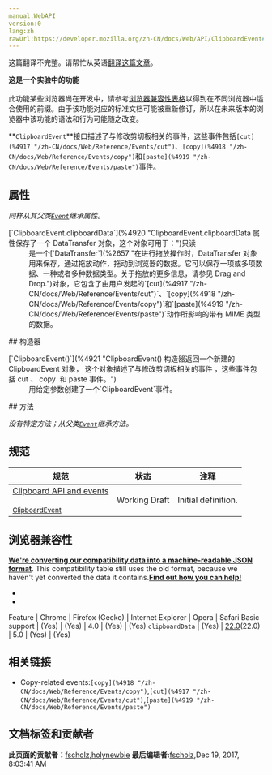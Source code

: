 ```yaml
---
manual:WebAPI
version:0
lang:zh
rawUrl:https://developer.mozilla.org/zh-CN/docs/Web/API/ClipboardEvent#Browser_compatibility
---
```




这篇翻译不完整。请帮忙从英语[翻译这篇文章](%4915 "")。






**这是一个实验中的功能**<br></br>此功能某些浏览器尚在开发中，请参考[浏览器兼容性表格](%4916 "")以得到在不同浏览器中适合使用的前缀。由于该功能对应的标准文档可能被重新修订，所以在未来版本的浏览器中该功能的语法和行为可能随之改变。




**`ClipboardEvent`**接口描述了与修改剪切板相关的事件，这些事件包括`[cut](%4917 "/zh-CN/docs/Web/Reference/Events/cut")`、`[copy](%4918 "/zh-CN/docs/Web/Reference/Events/copy")`和`[paste](%4919 "/zh-CN/docs/Web/Reference/Events/paste")`事件。


## 属性<a name="属性"></a>


<em>同样从其父类</em><em>[`Event`](%2693 "此页面仍未被本地化, 期待您的翻译!")</em><em>继承属性。</em>

<dl><dt id=''>[`ClipboardEvent.clipboardData`](%4920 "ClipboardEvent.clipboardData 属性保存了一个 DataTransfer 对象，这个对象可用于：")只读</dt><dd>是一个[`DataTransfer`](%2657 "在进行拖放操作时，DataTransfer 对象用来保存，通过拖放动作，拖动到浏览器的数据。它可以保存一项或多项数据、一种或者多种数据类型。关于拖放的更多信息，请参见 Drag and Drop.")对象，它包含了由用户发起的`[cut](%4917 "/zh-CN/docs/Web/Reference/Events/cut")`、`[copy](%4918 "/zh-CN/docs/Web/Reference/Events/copy")`和`[paste](%4919 "/zh-CN/docs/Web/Reference/Events/paste")`动作所影响的带有 MIME 类型的数据。</dd></dl>
## 构造器<a name="构造器"></a>
<dl><dt id=''>[`ClipboardEvent()`](%4921 "ClipboardEvent() 构造器返回一个新建的 ClipboardEvent 对象， 这个对象描述了与修改剪切板相关的事件 ，这些事件包括 cut 、 copy  和 paste 事件。")</dt><dd>用给定参数创建了一个`ClipboardEvent`事件。</dd></dl>
## 方法<a name="方法"></a>


<em>没有特定方法；从父类</em><em>[`Event`](%2693 "此页面仍未被本地化, 期待您的翻译!")</em><em>继承方法。</em>


## 规范<a name="规范"></a>
规范 | 状态 | 注释 
 ---  |  ---  |  ---  | 
[Clipboard API and events<br></br><small>ClipboardEvent</small>](%4922 "") | Working Draft | Initial definition. 


## 浏览器兼容性<a name="浏览器兼容性"></a>


**[We&#39;re converting our compatibility data into a machine-readable JSON format](%3344 "")**. This compatibility table still uses the old format, because we haven&#39;t yet converted the data it contains.**[Find out how you can help!](%3392 "")**


* 
* 
Feature | Chrome | Firefox (Gecko) | Internet Explorer | Opera | Safari 
Basic support | (Yes) | (Yes) | 4.0 | (Yes) | (Yes) 
`clipboardData` | (Yes) | [22.0](%4422 "Released on 2013-06-25.")(22.0) | 5.0 | (Yes) | (Yes) 




## 相关链接<a name="相关链接"></a>

* Copy-related events:`[copy](%4918 "/zh-CN/docs/Web/Reference/Events/copy")`,`[cut](%4917 "/zh-CN/docs/Web/Reference/Events/cut")`,`[paste](%4919 "/zh-CN/docs/Web/Reference/Events/paste")`



## 文档标签和贡献者
**此页面的贡献者：**[fscholz](%60 ""),[holynewbie](%4923 "")
**最后编辑者:**[fscholz](%60 ""),<time>Dec 19, 2017, 8:03:41 AM</time>


